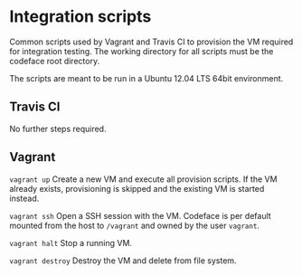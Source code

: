 Integration scripts
===================

Common scripts used by Vagrant and Travis CI to provision the VM required for
integration testing. The working directory for all scripts must be the codeface root directory.

The scripts are meant to be run in a Ubuntu 12.04 LTS 64bit environment.

Travis CI
---------
No further steps required.

Vagrant
-------
`vagrant up` Create a new VM and execute all provision scripts. If the VM already
exists, provisioning is skipped and the existing VM is started instead.

`vagrant ssh` Open a SSH session with the VM. Codeface is per default mounted
from the host to `/vagrant` and owned by the user `vagrant`.

`vagrant halt` Stop a running VM.

`vagrant destroy` Destroy the VM and delete from file system.